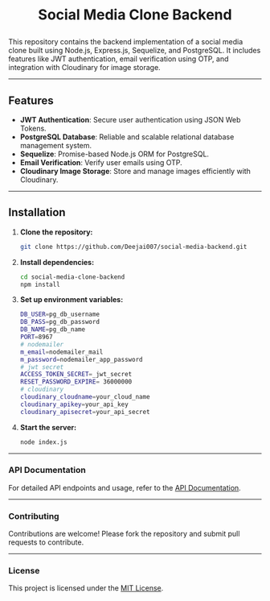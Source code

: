 # <p align="center">Social Media Clone Backend</p>

This repository contains the backend implementation of a social media clone built using Node.js, Express.js, Sequelize, and PostgreSQL. It includes features like JWT authentication, email verification using OTP, and integration with Cloudinary for image storage.

---

## Features

- **JWT Authentication**: Secure user authentication using JSON Web Tokens.
- **PostgreSQL Database**: Reliable and scalable relational database management system.
- **Sequelize**: Promise-based Node.js ORM for PostgreSQL.
- **Email Verification**: Verify user emails using OTP.
- **Cloudinary Image Storage**: Store and manage images efficiently with Cloudinary.

---

## Installation

1. **Clone the repository:**

   ```bash
   git clone https://github.com/Deejai007/social-media-backend.git

   ```

2. **Install dependencies:**

   ```bash
   cd social-media-clone-backend
   npm install

   ```

3. **Set up environment variables:**

   ```bash
   DB_USER=pg_db_username
   DB_PASS=pg_db_password
   DB_NAME=pg_db_name
   PORT=8967
   # nodemailer
   m_email=nodemailer_mail
   m_password=nodemailer_app_password
   # jwt secret
   ACCESS_TOKEN_SECRET=_jwt_secret
   RESET_PASSWORD_EXPIRE= 36000000
   # cloudinary
   cloudinary_cloudname=your_cloud_name
   cloudinary_apikey=your_api_key
   cloudinary_apisecret=your_api_secret

   ```

4. **Start the server:**
   ```bash
   node index.js
   ```

---

### API Documentation

For detailed API endpoints and usage, refer to the [API Documentation](API_DOCUMENTATION.md).

---

### Contributing

Contributions are welcome! Please fork the repository and submit pull requests to contribute.

---

### License

This project is licensed under the [MIT License](LICENSE).
